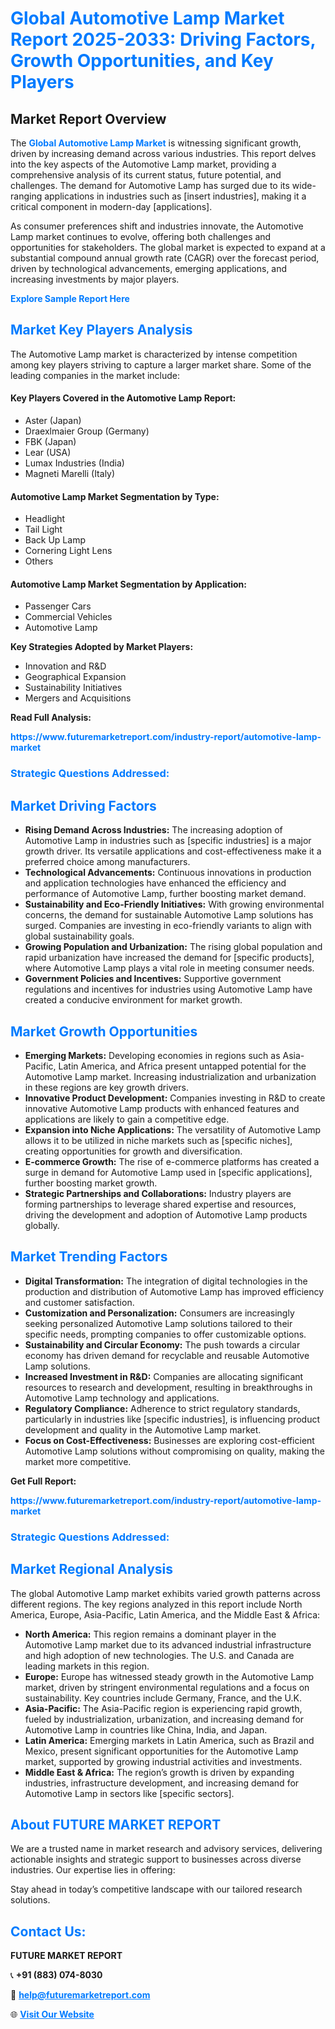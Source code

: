 <h1 style="color: #007BFF;">Global Automotive Lamp Market Report 2025-2033: Driving Factors, Growth Opportunities, and Key Players</h1>

<section id="overview">
<h2>Market Report Overview</h2>
<p>The <a href="https://www.futuremarketreport.com/industry-report/automotive-lamp-market" style="color: #007BFF; text-decoration: none;"><strong>Global Automotive Lamp Market</strong></a> is witnessing significant growth, driven by increasing demand across various industries. This report delves into the key aspects of the Automotive Lamp market, providing a comprehensive analysis of its current status, future potential, and challenges. The demand for Automotive Lamp has surged due to its wide-ranging applications in industries such as [insert industries], making it a critical component in modern-day [applications].</p>
<p>As consumer preferences shift and industries innovate, the Automotive Lamp market continues to evolve, offering both challenges and opportunities for stakeholders. The global market is expected to expand at a substantial compound annual growth rate (CAGR) over the forecast period, driven by technological advancements, emerging applications, and increasing investments by major players.</p>
</section>

<section id="overview">
<p><a href="https://www.futuremarketreport.com/request-sample/reportId=119566" style="color: #007BFF; text-decoration: none;"><strong>Explore Sample Report Here</strong></a></p>
</section>

<section id="key-players">
<h2 style="color: #007BFF;">Market Key Players Analysis</h2>
<p>The Automotive Lamp market is characterized by intense competition among key players striving to capture a larger market share. Some of the leading companies in the market include:</p>
<h4>Key Players Covered in the Automotive Lamp Report:</h4>
<ul><li>Aster (Japan)</li><li>Draexlmaier Group (Germany)</li><li>FBK (Japan)</li><li>Lear (USA)</li><li>Lumax Industries (India)</li><li>Magneti Marelli (Italy)</li></ul>
<h4>Automotive Lamp Market Segmentation by Type:</h4>
<ul><li>Headlight</li><li>Tail Light</li><li>Back Up Lamp</li><li>Cornering Light Lens</li><li>Others</li></ul>

<h4>Automotive Lamp Market Segmentation by Application:</h4>
<ul><li>Passenger Cars</li><li>Commercial Vehicles</li><li>Automotive Lamp</li></ul>
<p><strong>Key Strategies Adopted by Market Players:</strong></p>
<ul>
<li>Innovation and R&D</li>
<li>Geographical Expansion</li>
<li>Sustainability Initiatives</li>
<li>Mergers and Acquisitions</li>
</ul>
</section>

<section>
<p><strong>Read Full Analysis: </strong></p><a href="https://www.futuremarketreport.com/industry-report/automotive-lamp-market" style="color: #007BFF; text-decoration: none;"><strong>https://www.futuremarketreport.com/industry-report/automotive-lamp-market</strong></a>
<h3 style="color: #007BFF;">Strategic Questions Addressed:</h3>
</section>

<section id="driving-factors">
<h2 style="color: #007BFF;">Market Driving Factors</h2>
<ul>
<li><strong>Rising Demand Across Industries:</strong> The increasing adoption of Automotive Lamp in industries such as [specific industries] is a major growth driver. Its versatile applications and cost-effectiveness make it a preferred choice among manufacturers.</li>
<li><strong>Technological Advancements:</strong> Continuous innovations in production and application technologies have enhanced the efficiency and performance of Automotive Lamp, further boosting market demand.</li>
<li><strong>Sustainability and Eco-Friendly Initiatives:</strong> With growing environmental concerns, the demand for sustainable Automotive Lamp solutions has surged. Companies are investing in eco-friendly variants to align with global sustainability goals.</li>
<li><strong>Growing Population and Urbanization:</strong> The rising global population and rapid urbanization have increased the demand for [specific products], where Automotive Lamp plays a vital role in meeting consumer needs.</li>
<li><strong>Government Policies and Incentives:</strong> Supportive government regulations and incentives for industries using Automotive Lamp have created a conducive environment for market growth.</li>
</ul>
</section>

<section id="growth-opportunities">
<h2 style="color: #007BFF;">Market Growth Opportunities</h2>
<ul>
<li><strong>Emerging Markets:</strong> Developing economies in regions such as Asia-Pacific, Latin America, and Africa present untapped potential for the Automotive Lamp market. Increasing industrialization and urbanization in these regions are key growth drivers.</li>
<li><strong>Innovative Product Development:</strong> Companies investing in R&D to create innovative Automotive Lamp products with enhanced features and applications are likely to gain a competitive edge.</li>
<li><strong>Expansion into Niche Applications:</strong> The versatility of Automotive Lamp allows it to be utilized in niche markets such as [specific niches], creating opportunities for growth and diversification.</li>
<li><strong>E-commerce Growth:</strong> The rise of e-commerce platforms has created a surge in demand for Automotive Lamp used in [specific applications], further boosting market growth.</li>
<li><strong>Strategic Partnerships and Collaborations:</strong> Industry players are forming partnerships to leverage shared expertise and resources, driving the development and adoption of Automotive Lamp products globally.</li>
</ul>
</section>

<section id="trending-factors">
<h2 style="color: #007BFF;">Market Trending Factors</h2>
<ul>
<li><strong>Digital Transformation:</strong> The integration of digital technologies in the production and distribution of Automotive Lamp has improved efficiency and customer satisfaction.</li>
<li><strong>Customization and Personalization:</strong> Consumers are increasingly seeking personalized Automotive Lamp solutions tailored to their specific needs, prompting companies to offer customizable options.</li>
<li><strong>Sustainability and Circular Economy:</strong> The push towards a circular economy has driven demand for recyclable and reusable Automotive Lamp solutions.</li>
<li><strong>Increased Investment in R&D:</strong> Companies are allocating significant resources to research and development, resulting in breakthroughs in Automotive Lamp technology and applications.</li>
<li><strong>Regulatory Compliance:</strong> Adherence to strict regulatory standards, particularly in industries like [specific industries], is influencing product development and quality in the Automotive Lamp market.</li>
<li><strong>Focus on Cost-Effectiveness:</strong> Businesses are exploring cost-efficient Automotive Lamp solutions without compromising on quality, making the market more competitive.</li>
</ul>
</section>

<section>
<p><strong>Get Full Report: </strong></p><a href="https://www.futuremarketreport.com/industry-report/automotive-lamp-market" style="color: #007BFF; text-decoration: none;"><strong>https://www.futuremarketreport.com/industry-report/automotive-lamp-market</strong></a>
<h3 style="color: #007BFF;">Strategic Questions Addressed:</h3>
</section>


<section id="regional-analysis">
<h2 style="color: #007BFF;">Market Regional Analysis</h2>
<p>The global Automotive Lamp market exhibits varied growth patterns across different regions. The key regions analyzed in this report include North America, Europe, Asia-Pacific, Latin America, and the Middle East & Africa:</p>
<ul>
<li><strong>North America:</strong> This region remains a dominant player in the Automotive Lamp market due to its advanced industrial infrastructure and high adoption of new technologies. The U.S. and Canada are leading markets in this region.</li>
<li><strong>Europe:</strong> Europe has witnessed steady growth in the Automotive Lamp market, driven by stringent environmental regulations and a focus on sustainability. Key countries include Germany, France, and the U.K.</li>
<li><strong>Asia-Pacific:</strong> The Asia-Pacific region is experiencing rapid growth, fueled by industrialization, urbanization, and increasing demand for Automotive Lamp in countries like China, India, and Japan.</li>
<li><strong>Latin America:</strong> Emerging markets in Latin America, such as Brazil and Mexico, present significant opportunities for the Automotive Lamp market, supported by growing industrial activities and investments.</li>
<li><strong>Middle East & Africa:</strong> The region’s growth is driven by expanding industries, infrastructure development, and increasing demand for Automotive Lamp in sectors like [specific sectors].</li>
</ul>
</section>

<footer>
<h2 style="color: #007BFF;">About FUTURE MARKET REPORT</h2>
<p>We are a trusted name in market research and advisory services, delivering actionable insights and strategic support to businesses across diverse industries. Our expertise lies in offering:</p>

<p>Stay ahead in today’s competitive landscape with our tailored research solutions.</p>

<h2 style="color: #007BFF;">Contact Us:</h2>
<p><strong>FUTURE MARKET REPORT</strong></p>
<p>📞 <strong>+91 (883) 074-8030</strong></p>
<p>📧 <strong><a href="mailto:help@futuremarketreport.com" style="color: #007BFF;">help@futuremarketreport.com</a></strong></p>
<p>🌐 <strong><a href="https://www.futuremarketreport.com/" style="color: #007BFF;">Visit Our Website</a></strong></p>
</footer>